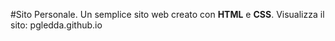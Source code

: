 #Sito Personale.
Un semplice sito web creato con **HTML** e **CSS**.
Visualizza il sito: pgledda.github.io
